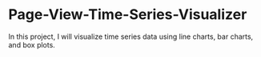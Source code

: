 # Page-View-Time-Series-Visualizer
In this project, I will visualize time series data using line charts, bar charts, and box plots.
